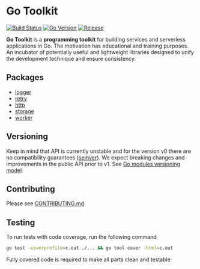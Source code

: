 # Go Toolkit

[![Build Status](https://github.com/diptanw/go-toolkit/workflows/build-n-test/badge.svg)](https://github.com/diptanw/go-toolkit/actions)
[![Go Version](https://img.shields.io/static/v1?label=Go&message=1.14&color=9cf)](https://golang.org/doc/go1.14)
[![Release](https://img.shields.io/badge/Release-LATEST-brightgreen.svg)](https://github.com/diptanw/go-toolkit/releases/latest)

**Go Toolkit** is a **programming toolkit** for building services and serverless applications in Go.
The motivation has educational and training purposes. An incubator of potentially useful and lightweight libraries designed to unify the development technique and ensure consistency.

## Packages

- [logger](/logger/doc.go)
- [retry](/retry/doc.go)
- [http](/server/doc.go)
- [storage](/storage/doc.go)
- [worker](/worker/doc.go)

## Versioning

Keep in mind that API is currently unstable and for the version v0 there are no compatibility guarantees [(semver)](https://semver.org/). We expect breaking changes and improvements in the public API prior to v1. See [Go modules versioning model](https://github.com/golang/go/wiki/Modules#faqs--semantic-import-versioning).

## Contributing

Please see [CONTRIBUTING.md](/CONTRIBUTING.md).

## Testing

To run tests with code coverage, run the following command

```sh
go test -coverprofile=c.out ./... && go tool cover -html=c.out
```

Fully covered code is required to make all parts clean and testable
